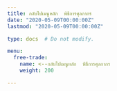 ```yaml
---
title: กลับไปเมนูหลัก  พิธีการศุลกากร
date: "2020-05-09T00:00:00Z"
lastmod: "2020-05-09T00:00:00Z"

type: docs  # Do not modify.

menu:
  free-trade:
    name: <--กลับไปเมนูหลัก  พิธีการศุลกากร
    weight: 200

---
```


<script>
   var files = '/knowledge-center/customs/customs/index.html'
   //document.location = files
   location.replace(files)
  </script>
